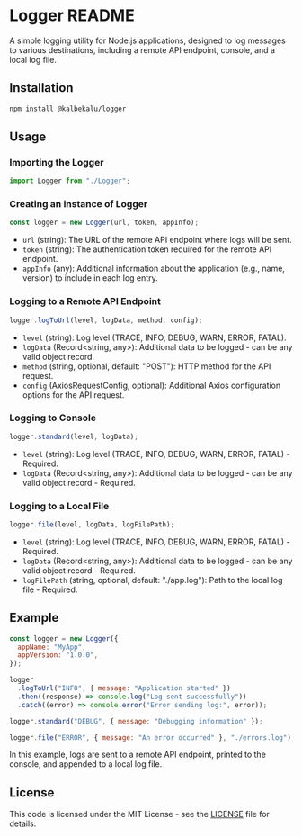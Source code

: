 # Logger README

A simple logging utility for Node.js applications, designed to log messages to various destinations, including a remote API endpoint, console, and a local log file.

## Installation

```bash
npm install @kalbekalu/logger
```

## Usage

### Importing the Logger

```javascript
import Logger from "./Logger";
```

### Creating an instance of Logger

```javascript
const logger = new Logger(url, token, appInfo);
```

- `url` (string): The URL of the remote API endpoint where logs will be sent.
- `token` (string): The authentication token required for the remote API endpoint.
- `appInfo` (any): Additional information about the application (e.g., name, version) to include in each log entry.

### Logging to a Remote API Endpoint

```javascript
logger.logToUrl(level, logData, method, config);
```

- `level` (string): Log level (TRACE, INFO, DEBUG, WARN, ERROR, FATAL).
- `logData` (Record<string, any>): Additional data to be logged - can be any valid object record.
- `method` (string, optional, default: "POST"): HTTP method for the API request.
- `config` (AxiosRequestConfig, optional): Additional Axios configuration options for the API request.

### Logging to Console

```javascript
logger.standard(level, logData);
```

- `level` (string): Log level (TRACE, INFO, DEBUG, WARN, ERROR, FATAL) - Required.
- `logData` (Record<string, any>): Additional data to be logged - can be any valid object record - Required.

### Logging to a Local File

```javascript
logger.file(level, logData, logFilePath);
```

- `level` (string): Log level (TRACE, INFO, DEBUG, WARN, ERROR, FATAL) - Required.
- `logData` (Record<string, any>): Additional data to be logged - can be any valid object record - Required.
- `logFilePath` (string, optional, default: "./app.log"): Path to the local log file - Required.

## Example

```javascript
const logger = new Logger({
  appName: "MyApp",
  appVersion: "1.0.0",
});

logger
  .logToUrl("INFO", { message: "Application started" })
  .then((response) => console.log("Log sent successfully"))
  .catch((error) => console.error("Error sending log:", error));

logger.standard("DEBUG", { message: "Debugging information" });

logger.file("ERROR", { message: "An error occurred" }, "./errors.log");
```

In this example, logs are sent to a remote API endpoint, printed to the console, and appended to a local log file.

## License

This code is licensed under the MIT License - see the [LICENSE](LICENSE) file for details.
